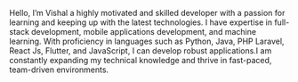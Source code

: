 Hello, I’m Vishal a highly motivated and skilled developer with a passion for learning and keeping up with the latest technologies. I have expertise in full-stack development, mobile applications development, and machine learning. With proficiency in languages such as Python, Java, PHP Laravel, React Js, Flutter, and JavaScript, I can develop robust applications.I am constantly expanding my technical knowledge and thrive in fast-paced, team-driven environments.


<!---
Vishal-42/Vishal-42 is a ✨ special ✨ repository because its `README.md` (this file) appears on your GitHub profile.
You can click the Preview link to take a look at your changes.
--->

